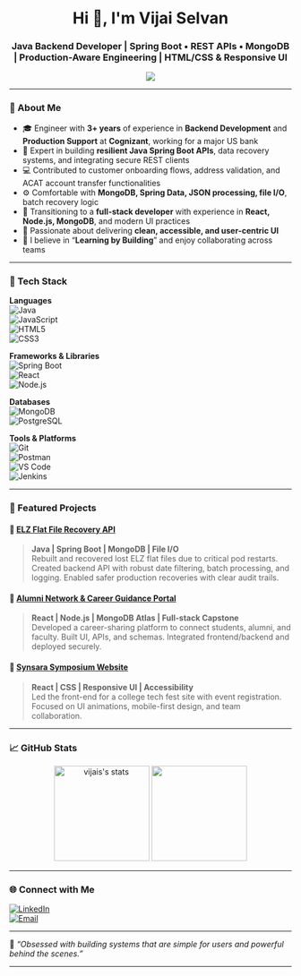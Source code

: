 <h1 align="center">Hi 👋, I'm Vijai Selvan</h1>
<h3 align="center">Java Backend Developer | Spring Boot • REST APIs • MongoDB | Production-Aware Engineering | HTML/CSS & Responsive UI</h3>

<p align="center">
  <img src="https://readme-typing-svg.demolab.com?font=Fira+Code&pause=1000&center=true&vCenter=true&width=700&lines=Backend+Developer+%7C+Java+%7C+Spring+Boot;Moving+towards+Full-stack+Development;Building+robust+APIs+for+real-world+use+cases;Learning+React+%7C+Node.js+%7C+MongoDB;Clean+code+with+real+impact+matters;From+Support+Engineer+to+Product+Builder">
</p>

---

### 💼 About Me

- 🎓 Engineer with **3+ years** of experience in **Backend Development** and **Production Support** at **Cognizant**, working for a major US bank
- 🔁 Expert in building **resilient Java Spring Boot APIs**, data recovery systems, and integrating secure REST clients
- 💻 Contributed to customer onboarding flows, address validation, and ACAT account transfer functionalities
- ⚙️ Comfortable with **MongoDB, Spring Data, JSON processing, file I/O**, batch recovery logic
- 🌱 Transitioning to a **full-stack developer** with experience in **React, Node.js, MongoDB**, and modern UI practices
- 🚀 Passionate about delivering **clean, accessible, and user-centric UI**
- 📢 I believe in “**Learning by Building**” and enjoy collaborating across teams

---

### 🧠 Tech Stack

**Languages**  
![Java](https://img.shields.io/badge/Java-ED8B00?style=for-the-badge&logo=java&logoColor=white)  
![JavaScript](https://img.shields.io/badge/JavaScript-F0DB4F?style=for-the-badge&logo=javascript&logoColor=black)  
![HTML5](https://img.shields.io/badge/HTML5-e34c26?style=for-the-badge&logo=html5&logoColor=white)  
![CSS3](https://img.shields.io/badge/CSS3-264de4?style=for-the-badge&logo=css3&logoColor=white)

**Frameworks & Libraries**  
![Spring Boot](https://img.shields.io/badge/Spring_Boot-6DB33F?style=for-the-badge&logo=spring-boot&logoColor=white)  
![React](https://img.shields.io/badge/React-61DAFB?style=for-the-badge&logo=react&logoColor=black)  
![Node.js](https://img.shields.io/badge/Node.js-339933?style=for-the-badge&logo=node.js&logoColor=white)

**Databases**  
![MongoDB](https://img.shields.io/badge/MongoDB-4EA94B?style=for-the-badge&logo=mongodb&logoColor=white)  
![PostgreSQL](https://img.shields.io/badge/PostgreSQL-316192?style=for-the-badge&logo=postgresql&logoColor=white)

**Tools & Platforms**  
![Git](https://img.shields.io/badge/Git-F05032?style=for-the-badge&logo=git&logoColor=white)  
![Postman](https://img.shields.io/badge/Postman-FF6C37?style=for-the-badge&logo=postman&logoColor=white)  
![VS Code](https://img.shields.io/badge/VS_Code-007ACC?style=for-the-badge&logo=visual-studio-code&logoColor=white)  
![Jenkins](https://img.shields.io/badge/Jenkins-D24939?style=for-the-badge&logo=jenkins&logoColor=white)

---

### 🧩 Featured Projects

#### 🔹 [ELZ Flat File Recovery API](#)
> **Java | Spring Boot | MongoDB | File I/O**  
Rebuilt and recovered lost ELZ flat files due to critical pod restarts. Created backend API with robust date filtering, batch processing, and logging. Enabled safer production recoveries with clear audit trails.

#### 🔹 [Alumni Network & Career Guidance Portal](#)
> **React | Node.js | MongoDB Atlas | Full-stack Capstone**  
Developed a career-sharing platform to connect students, alumni, and faculty. Built UI, APIs, and schemas. Integrated frontend/backend and deployed securely.

#### 🔹 [Synsara Symposium Website](https://synsara.netlify.app/)
> **React | CSS | Responsive UI | Accessibility**  
Led the front-end for a college tech fest site with event registration. Focused on UI animations, mobile-first design, and team collaboration.

---

### 📈 GitHub Stats

<p align="center">
  <img src="https://github-readme-stats.vercel.app/api?username=vijais&show_icons=true&theme=radical" alt="vijais's stats" height="170"/>
  <img src="https://github-readme-stats.vercel.app/api/top-langs/?username=vijais&layout=compact&theme=radical" height="170"/>
</p>

---

### 🌐 Connect with Me

[![LinkedIn](https://img.shields.io/badge/-LinkedIn-blue?style=for-the-badge&logo=Linkedin&logoColor=white)](https://linkedin.com/in/your-link)  
[![Email](https://img.shields.io/badge/-Email-D14836?style=for-the-badge&logo=gmail&logoColor=white)](mailto:your-email@example.com)

---

🧩 _“Obsessed with building systems that are simple for users and powerful behind the scenes.”_

---

